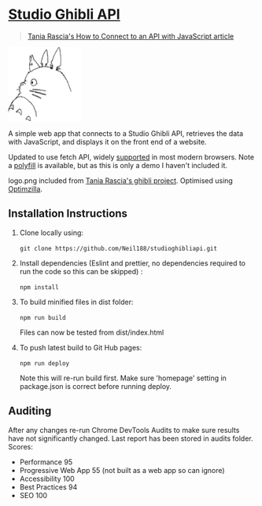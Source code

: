 # [Studio Ghibli API](https://neil188.github.io/studioghibliapi/)

> [Tania Rascia's How to Connect to an API with JavaScript article](https://www.taniarascia.com/how-to-connect-to-an-api-with-javascript/)

![Logo of the project](./dist/images/ghibliapp.png)

A simple web app that connects to a Studio Ghibli API, retrieves the data with JavaScript, and displays it on the front end of a website.

Updated to use fetch API, widely [supported](https://caniuse.com/#feat=fetch) in most modern browsers.
Note a [polyfill](https://github.com/github/fetch) is available, but as this is only a demo I haven't included it.

logo.png included from [Tania Rascia's ghibli project](https://github.com/taniarascia/sandbox/tree/master/ghibli).
Optimised using [Optimzilla](http://optimizilla.com/).

## Installation Instructions

1. Clone locally using:

    `git clone https://github.com/Neil188/studioghibliapi.git`

2. Install dependencies (Eslint and prettier, no dependencies required to run the code so this can be skipped) :

    `npm install`

3. To build minified files in dist folder:

    `npm run build`

    Files can now be tested from dist/index.html

4. To push latest build to Git Hub pages:

    `npm run deploy`

    Note this will re-run build first.
    Make sure 'homepage' setting in package.json is correct before running deploy.

## Auditing

After any changes re-run Chrome DevTools Audits to make sure results have not significantly changed.
Last report has been stored in audits folder.  Scores:

* Performance 95
* Progressive Web App 55 (not built as a web app so can ignore)
* Accessibility 100
* Best Practices 94
* SEO 100
